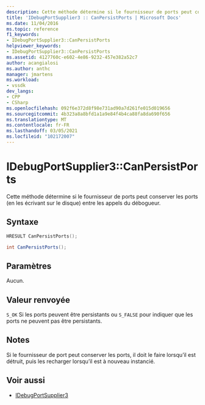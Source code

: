 ```yaml
---
description: Cette méthode détermine si le fournisseur de ports peut conserver les ports (en les écrivant sur le disque) entre les appels du débogueur.
title: 'IDebugPortSupplier3 :: CanPersistPorts | Microsoft Docs'
ms.date: 11/04/2016
ms.topic: reference
f1_keywords:
- IDebugPortSupplier3::CanPersistPorts
helpviewer_keywords:
- IDebugPortSupplier3::CanPersistPorts
ms.assetid: 4127760c-e602-4e86-9232-457e382a52c7
author: acangialosi
ms.author: anthc
manager: jmartens
ms.workload:
- vssdk
dev_langs:
- CPP
- CSharp
ms.openlocfilehash: 092f6e372d8f98e731ad90a7d261fe015d019656
ms.sourcegitcommit: 4b323a8a8bfd1a1a9e84f4b4ca88fa8da690f656
ms.translationtype: MT
ms.contentlocale: fr-FR
ms.lasthandoff: 03/05/2021
ms.locfileid: "102172007"
---
```

# <a name="idebugportsupplier3canpersistports"></a>IDebugPortSupplier3::CanPersistPorts
Cette méthode détermine si le fournisseur de ports peut conserver les ports (en les écrivant sur le disque) entre les appels du débogueur.

## <a name="syntax"></a>Syntaxe

```cpp
HRESULT CanPersistPorts();
```

```csharp
int CanPersistPorts();
```

## <a name="parameters"></a>Paramètres
 Aucun.

## <a name="return-value"></a>Valeur renvoyée
 `S_OK` Si les ports peuvent être persistants ou `S_FALSE` pour indiquer que les ports ne peuvent pas être persistants.

## <a name="remarks"></a>Notes
 Si le fournisseur de port peut conserver les ports, il doit le faire lorsqu’il est détruit, puis les recharger lorsqu’il est à nouveau instancié.

## <a name="see-also"></a>Voir aussi
- [IDebugPortSupplier3](../../../extensibility/debugger/reference/idebugportsupplier3.md)
